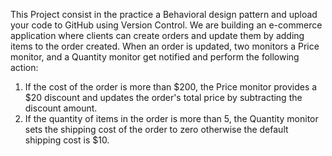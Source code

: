 This Project consist in the practice a Behavioral design pattern and upload your code to GitHub using Version Control. 
We are building an e-commerce application where clients can create orders and update them by adding items to the order created. 
When an order is updated, two monitors a Price monitor, and a Quantity monitor get notified and perform the following action:
1. If the cost of the order is more than $200, the Price monitor provides a $20 discount and updates the order's total price by subtracting the discount amount.
2. If the quantity of items in the order is more than 5, the Quantity monitor sets the shipping cost of the order to zero otherwise the default shipping cost is $10.
